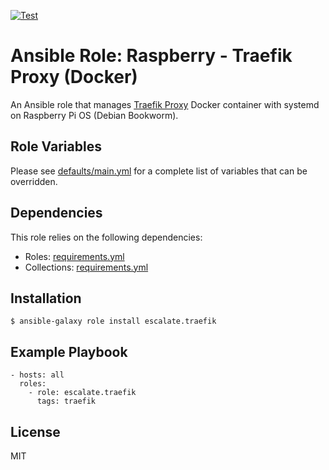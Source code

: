 [![Test](https://github.com/escalate/ansible-raspberry-traefik-docker/actions/workflows/test.yml/badge.svg?branch=master&event=push)](https://github.com/escalate/ansible-raspberry-traefik-docker/actions/workflows/test.yml)

# Ansible Role: Raspberry - Traefik Proxy (Docker)

An Ansible role that manages [Traefik Proxy](https://traefik.io/traefik/) Docker container with systemd on Raspberry Pi OS (Debian Bookworm).

## Role Variables

Please see [defaults/main.yml](https://github.com/escalate/ansible-raspberry-traefik-docker/blob/master/defaults/main.yml) for a complete list of variables that can be overridden.

## Dependencies

This role relies on the following dependencies:

- Roles: [requirements.yml](https://github.com/escalate/ansible-raspberry-traefik-docker/blob/master/requirements.yml)
- Collections: [requirements.yml](https://github.com/escalate/ansible-raspberry-traefik-docker/blob/master/requirements.yml)

## Installation

```
$ ansible-galaxy role install escalate.traefik
```

## Example Playbook

```
- hosts: all
  roles:
    - role: escalate.traefik
      tags: traefik
```

## License

MIT
